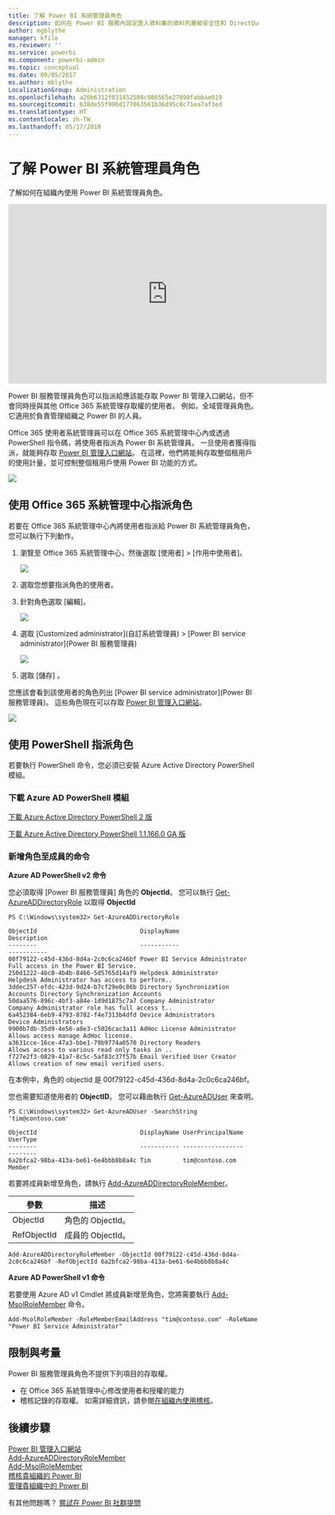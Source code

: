 ```yaml
---
title: 了解 Power BI 系統管理員角色
description: 如何在 Power BI 服務內設定匯入資料集的資料列層級安全性和 DirectQuery。
author: mgblythe
manager: kfile
ms.reviewer: ''
ms.service: powerbi
ms.component: powerbi-admin
ms.topic: conceptual
ms.date: 09/05/2017
ms.author: mblythe
LocalizationGroup: Administration
ms.openlocfilehash: a20b6312f031452508c986565e27090fabbae019
ms.sourcegitcommit: 638de55f996d177063561b36d95c8c71ea7af3ed
ms.translationtype: HT
ms.contentlocale: zh-TW
ms.lasthandoff: 05/17/2018
---
```

# <a name="understanding-the-power-bi-admin-role"></a>了解 Power BI 系統管理員角色
了解如何在組織內使用 Power BI 系統管理員角色。

<iframe width="640" height="360" src="https://www.youtube.com/embed/PQRbdJgEm3k?showinfo=0" frameborder="0" allowfullscreen></iframe>

Power BI 服務管理員角色可以指派給應該能存取 Power BI 管理入口網站，但不會同時授與其他 Office 365 系統管理存取權的使用者。 例如，全域管理員角色。 它適用於負責管理組織之 Power BI 的人員。

Office 365 使用者系統管理員可以在 Office 365 系統管理中心內或透過 PowerShell 指令碼，將使用者指派為 Power BI 系統管理員。 一旦使用者獲得指派，就能夠存取 [Power BI 管理入口網站](service-admin-portal.md)。 在這裡，他們將能夠存取整個租用戶的使用計量，並可控制整個租用戶使用 Power BI 功能的方式。

![](media/service-admin-role/powerbi-admin-portal.png)

## <a name="using-the-office-365-admin-center-to-assign-a-role"></a>使用 Office 365 系統管理中心指派角色
若要在 Office 365 系統管理中心內將使用者指派給 Power BI 系統管理員角色，您可以執行下列動作。

1. 瀏覽至 Office 365 系統管理中心，然後選取 [使用者] > [作用中使用者]。
   
    ![](media/service-admin-role/powerbi-admin-users.png)
2. 選取您想要指派角色的使用者。
3. 針對角色選取 [編輯]。
   
    ![](media/service-admin-role/powerbi-admin-edit-roles.png)
4. 選取 [Customized administrator]\(自訂系統管理員) > [Power BI service administrator]\(Power BI 服務管理員)
   
    ![](media/service-admin-role/powerbi-admin-role.png)
5. 選取 [儲存] 。

您應該會看到該使用者的角色列出 [Power BI service administrator]\(Power BI 服務管理員)。 這些角色現在可以存取 [Power BI 管理入口網站](service-admin-portal.md)。

![](media/service-admin-role/powerbi-admin-role-set.png)

## <a name="using-powershell-to-assign-a-role"></a>使用 PowerShell 指派角色
若要執行 PowerShell 命令，您必須已安裝 Azure Active Directory PowerShell 模組。

### <a name="download-azure-ad-powershell-module"></a>下載 Azure AD PowerShell 模組
[下載 Azure Active Directory PowerShell 2 版](https://github.com/Azure/azure-docs-powershell-azuread/blob/master/Azure%20AD%20Cmdlets/AzureAD/index.md)

[下載 Azure Active Directory PowerShell 1.1.166.0 GA 版](http://connect.microsoft.com/site1164/Downloads/DownloadDetails.aspx?DownloadID=59185)

### <a name="command-to-add-role-to-member"></a>新增角色至成員的命令
**Azure AD PowerShell v2 命令**

您必須取得 [Power BI 服務管理員] 角色的 **ObjectId**。 您可以執行 [Get-AzureADDirectoryRole](https://docs.microsoft.com/powershell/azuread/v2/get-azureaddirectoryrole) 以取得 **ObjectId**

```
PS C:\Windows\system32> Get-AzureADDirectoryRole

ObjectId                             DisplayName                        Description
--------                             -----------                        -----------
00f79122-c45d-436d-8d4a-2c0c6ca246bf Power BI Service Administrator     Full access in the Power BI Service.
250d1222-4bc0-4b4b-8466-5d5765d14af9 Helpdesk Administrator             Helpdesk Administrator has access to perform..
3ddec257-efdc-423d-9d24-b7cf29e0c86b Directory Synchronization Accounts Directory Synchronization Accounts
50daa576-896c-4bf3-a84e-1d9d1875c7a7 Company Administrator              Company Administrator role has full access t..
6a452384-6eb9-4793-8782-f4e7313b4dfd Device Administrators              Device Administrators
9900b7db-35d9-4e56-a8e3-c5026cac3a11 AdHoc License Administrator        Allows access manage AdHoc license.
a3631cce-16ce-47a3-bbe1-79b9774a0570 Directory Readers                  Allows access to various read only tasks in ..
f727e2f3-0829-41a7-8c5c-5af83c37f57b Email Verified User Creator        Allows creation of new email verified users.
```

在本例中，角色的 objectid 是 00f79122-c45d-436d-8d4a-2c0c6ca246bf。

您也需要知道使用者的 **ObjectID**。 您可以藉由執行 [Get-AzureADUser](https://docs.microsoft.com/powershell/azuread/v2/get-azureaduser) 來查明。

```
PS C:\Windows\system32> Get-AzureADUser -SearchString 'tim@contoso.com'

ObjectId                             DisplayName UserPrincipalName      UserType
--------                             ----------- -----------------      --------
6a2bfca2-98ba-413a-be61-6e4bbb8b8a4c Tim         tim@contoso.com        Member
```

若要將成員新增至角色，請執行 [Add-AzureADDirectoryRoleMember](https://docs.microsoft.com/powershell/azuread/v2/add-azureaddirectoryrolemember)。

| 參數 | 描述 |
| --- | --- |
| ObjectId |角色的 ObjectId。 |
| RefObjectId |成員的 ObjectId。 |

```
Add-AzureADDirectoryRoleMember -ObjectId 00f79122-c45d-436d-8d4a-2c0c6ca246bf -RefObjectId 6a2bfca2-98ba-413a-be61-6e4bbb8b8a4c
```

**Azure AD PowerShell v1 命令**

若要使用 Azure AD v1 Cmdlet 將成員新增至角色，您將需要執行 [Add-MsolRoleMember](https://docs.microsoft.com/powershell/msonline/v1/add-msolrolemember) 命令。

```
Add-MsolRoleMember -RoleMemberEmailAddress "tim@contoso.com" -RoleName "Power BI Service Administrator"
```

## <a name="limitations-and-considerations"></a>限制與考量
Power BI 服務管理員角色不提供下列項目的存取權。

* 在 Office 365 系統管理中心修改使用者和授權的能力
* 稽核記錄的存取權。 如需詳細資訊，請參閱[在組織內使用稽核](service-admin-auditing.md)。

## <a name="next-steps"></a>後續步驟
[Power BI 管理入口網站](service-admin-portal.md)  
[Add-AzureADDirectoryRoleMember](https://docs.microsoft.com/powershell/azuread/v2/add-azureaddirectoryrolemember)  
[Add-MsolRoleMember](https://docs.microsoft.com/powershell/msonline/v1/add-msolrolemember)  
[稽核貴組織的 Power BI](service-admin-auditing.md)  
[管理貴組織中的 Power BI](service-admin-administering-power-bi-in-your-organization.md)  

有其他問題嗎？ [嘗試在 Power BI 社群提問](http://community.powerbi.com/)

